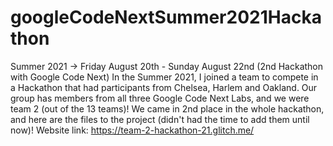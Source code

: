 # googleCodeNextSummer2021Hackathon
Summer 2021 -> Friday August 20th - Sunday August 22nd (2nd Hackathon with Google Code Next) In the Summer 2021, 
I joined a team to compete in a Hackathon that had participants from Chelsea, Harlem and Oakland. Our group has members from all three Google Code Next Labs,
and we were team 2 (out of the 13 teams)! We came in 2nd place in the whole hackathon, and here are the files to the project (didn't had the time to add them until now)!
Website link: https://team-2-hackathon-21.glitch.me/
